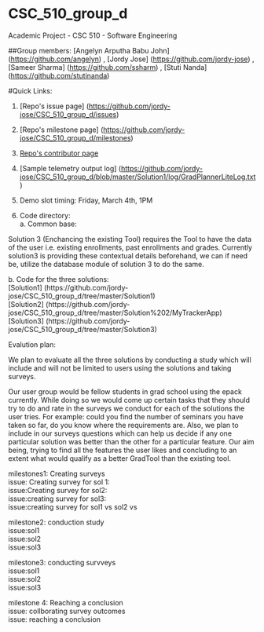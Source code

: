 # CSC_510_group_d
Academic Project - CSC 510 - Software Engineering

##Group members:
[Angelyn Arputha Babu John] (https://github.com/angelyn) ,
[Jordy Jose] (https://github.com/jordy-jose) ,
[Sameer Sharma] (https://github.com/ssharm) ,
[Stuti Nanda] (https://github.com/stutinanda)

#Quick Links:
1. [Repo's issue page] (https://github.com/jordy-jose/CSC_510_group_d/issues) <br />

2. [Repo's milestone page] (https://github.com/jordy-jose/CSC_510_group_d/milestones) <br />

3. [Repo's contributor page](https://github.com/jordy-jose/CSC_510_group_d/graphs/contributors) <br />

4. [Sample telemetry output log] (https://github.com/jordy-jose/CSC_510_group_d/blob/master/Solution1/log/GradPlannerLiteLog.txt) <br />

5. Demo slot timing: Friday, March 4th, 1PM

6. Code directory: <br />
a. Common base: <br />
<p> Solution 3 (Enchancing the existing Tool) requires the Tool to have the data of the user i.e. existing enrollments, past enrollments and grades. Currently solution3 is providing these contextual details beforehand, we can if need be, utilize the database module of solution 3 to do the same.  </p>
b. Code for the three solutions: <br />
[Solution1] (https://github.com/jordy-jose/CSC_510_group_d/tree/master/Solution1) <br />
[Solution2] (https://github.com/jordy-jose/CSC_510_group_d/tree/master/Solution%202/MyTrackerApp) <br />
[Solution3] (https://github.com/jordy-jose/CSC_510_group_d/tree/master/Solution3) <br />

Evalution plan:
<p>
We plan to evaluate all the three solutions by conducting a study which will include and will not be limited to users using the solutions and taking surveys.  </p>
<p>
Our user group would be fellow students in grad school using the epack currently.  While doing so we would come up certain tasks that they should try to do and rate in the surveys we conduct for each of the solutions the user tries. For example: could you find the number of seminars you have taken so far, do you know where the requirements are. Also, we plan to include in our surveys questions which can help us decide if any one particular solution was better than the other for a particular feature. Our aim being, trying to find all the features the user likes and concluding to an extent what would qualify as a better GradTool than the existing tool. </p>


milestones1: Creating surveys <br/>
issue: Creating survey for sol 1:<br/>
issue:Creating survey for sol2:<br/>
issue:creating survey for sol3:<br/>
issue:creating survey for sol1 vs sol2 vs <br/>

milestone2: conduction study<br/>
issue:sol1<br/>
issue:sol2<br/>
issue:sol3<br/>

milestone3: conducting survveys<br/>
issue:sol1<br/>
issue:sol2<br/>
issue:sol3<br/>

milestone 4: Reaching a conclusion 
<br/>
issue: collborating survey outcomes <br />
issue: reaching a conclusion<br />
